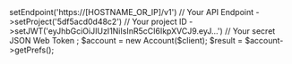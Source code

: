<?php

use Getapp\Client;
use Getapp\Services\Account;

$client = new Client();

$client
    ->setEndpoint('https://[HOSTNAME_OR_IP]/v1') // Your API Endpoint
    ->setProject('5df5acd0d48c2') // Your project ID
    ->setJWT('eyJhbGciOiJIUzI1NiIsInR5cCI6IkpXVCJ9.eyJ...') // Your secret JSON Web Token
;

$account = new Account($client);

$result = $account->getPrefs();